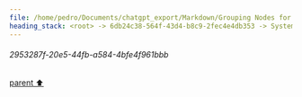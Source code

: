 ```yaml
---
file: /home/pedro/Documents/chatgpt_export/Markdown/Grouping Nodes for Analysis.md
heading_stack: <root> -> 6db24c38-564f-43d4-b8c9-2fec4e4db353 -> System -> 2953287f-20e5-44fb-a584-4bfe4f961bbb
---
```

###### 2953287f-20e5-44fb-a584-4bfe4f961bbb
[parent ⬆️](#6db24c38-564f-43d4-b8c9-2fec4e4db353)
